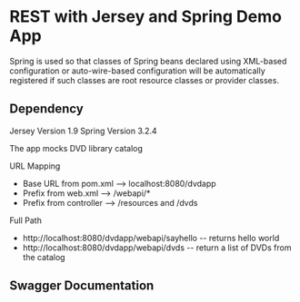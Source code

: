 # REST with Jersey and Spring Demo App

Spring is used so that classes of Spring beans declared using XML-based configuration or auto-wire-based configuration 
will be automatically registered if such classes are root resource classes or provider classes.
 
## Dependency
Jersey Version 1.9
Spring Version 3.2.4


The app mocks DVD library catalog

URL Mapping
- Base URL from pom.xml --> localhost:8080/dvdapp
- Prefix from web.xml   --> /webapi/*
- Prefix from controller --> /resources and /dvds

Full Path
- http://localhost:8080/dvdapp/webapi/sayhello
-- returns hello world
- http://localhost:8080/dvdapp/webapi/dvds
-- return a list of DVDs from the catalog


## Swagger Documentation
